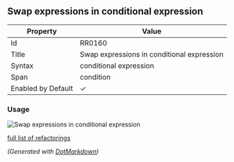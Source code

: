 ## Swap expressions in conditional expression

| Property           | Value                                      |
| ------------------ | ------------------------------------------ |
| Id                 | RR0160                                     |
| Title              | Swap expressions in conditional expression |
| Syntax             | conditional expression                     |
| Span               | condition                                  |
| Enabled by Default | &#x2713;                                   |

### Usage

![Swap expressions in conditional expression](../../images/refactorings/SwapExpressionsInConditionalExpression.png)

[full list of refactorings](Refactorings.md)

*\(Generated with [DotMarkdown](http://github.com/JosefPihrt/DotMarkdown)\)*